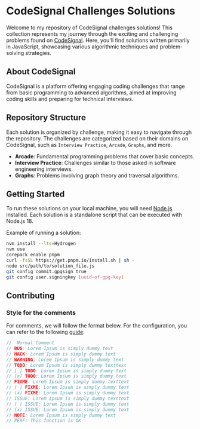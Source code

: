 # CodeSignal Challenges Solutions

Welcome to my repository of CodeSignal challenges solutions! This collection represents my journey through the exciting and challenging problems found on [CodeSignal](https://codesignal.com/). Here, you'll find solutions written primarily in JavaScript, showcasing various algorithmic techniques and problem-solving strategies.

## About CodeSignal

CodeSignal is a platform offering engaging coding challenges that range from basic programming to advanced algorithms, aimed at improving coding skills and preparing for technical interviews.

## Repository Structure

Each solution is organized by challenge, making it easy to navigate through the repository. The challenges are categorized based on their domains on CodeSignal, such as `Interview Practice`, `Arcade`, `Graphs`, and more.

- **Arcade**: Fundamental programming problems that cover basic concepts.
- **Interview Practice**: Challenges similar to those asked in software engineering interviews.
- **Graphs**: Problems involving graph theory and traversal algorithms.

## Getting Started

To run these solutions on your local machine, you will need [Node.js](https://nodejs.org/) installed. Each solution is a standalone script that can be executed with Node.js 18.

Example of running a solution:

```bash
nvm install --lts=Hydrogen
nvm use
corepack enable pnpm
curl -fsSL https://get.pnpm.io/install.sh | sh -
node src/path/to/solution_file.js
git config commit.gpgsign true
git config user.signingkey [uuid-of-gpg-key]
```

## Contributing

### Style for the comments

For comments, we will follow the format below. For the configuration, you can refer to the following [guide](https://chocoplot.notion.site/Better-Comments-d5f56ea6e3e942beb99862ee66089cc0):

```javascript
//  Normal Comment
// BUG: Lorem Ipsum is simply dummy text
// HACK: Lorem Ipsum is simply dummy text
// WARNING: Lorem Ipsum is simply dummy text
// TODO: Lorem Ipsum is simply dummy texttext
// [ ] TODO: Lorem Ipsum is simply dummy text
// [x] TODO: Lorem Ipsum is simply dummy text
// FIXME: Lorem Ipsum is simply dummy texttext
// ( ) FIXME: Lorem Ipsum is simply dummy text
// (x) FIXME: Lorem Ipsum is simply dummy text
// ISSUE: Lorem Ipsum is simply dummy texttext
// ( ) ISSUE: Lorem Ipsum is simply dummy text
// (x) ISSUE: Lorem Ipsum is simply dummy text
// NOTE: Lorem Ipsum is simply dummy text
// PERF: This function is OK
```
